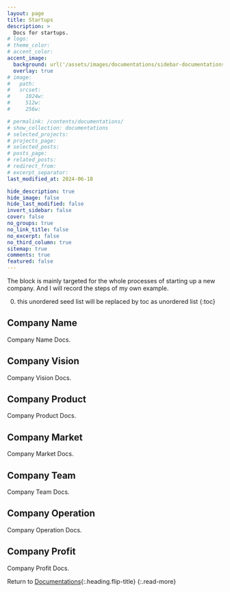```yaml
---
layout: page
title: Startups
description: >
  Docs for startups.
# logo:
# theme_color:
# accent_color:
accent_image:
  background: url('/assets/images/documentations/sidebar-documentations.jpg') center/cover
  overlay: true
# image:
#   path:
#   srcset:
#     1024w:
#     512w:
#     256w:

# permalink: /contents/documentations/
# show_collection: documentations
# selected_projects:
# projects_page:
# selected_posts:
# posts_page:
# related_posts:
# redirect_from:
# excerpt_separator:
last_modified_at: 2024-06-18

hide_description: true
hide_image: false
hide_last_modified: false
invert_sidebar: false
cover: false
no_groups: true
no_link_title: false
no_excerpt: false
no_third_column: true
sitemap: true
comments: true
featured: false
---
```


The block is mainly targeted for the whole processes of starting up a new company. And I will record the steps of my own example.

0. this unordered seed list will be replaced by toc as unordered list
{:toc}

## Company Name
Company Name Docs.

## Company Vision
Company Vision Docs.

## Company Product
Company Product Docs.

## Company Market
Company Market Docs.

## Company Team
Company Team Docs.

## Company Operation
Company Operation Docs.

## Company Profit
Company Profit Docs.

Return to [Documentations](index.md){:.heading.flip-title}
{:.read-more}
